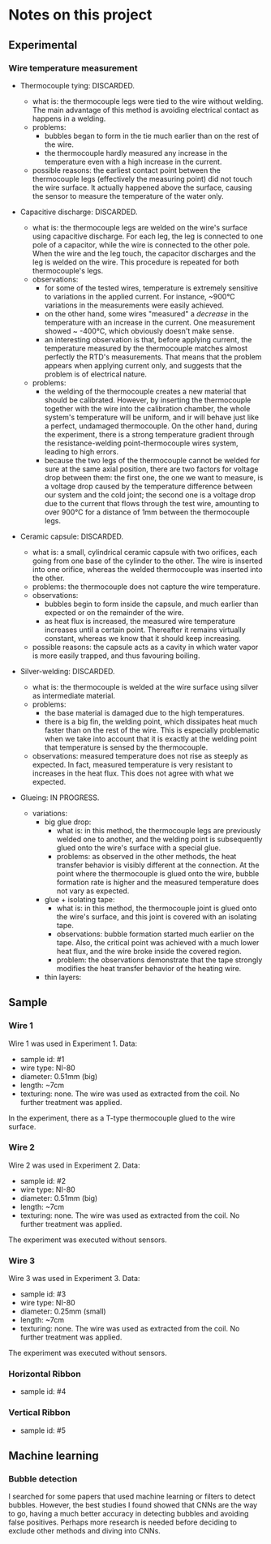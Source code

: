 # Notes on this project

## Experimental

### Wire temperature measurement

- Thermocouple tying: DISCARDED.
  - what is: the thermocouple legs were tied to the wire without welding. The main advantage of this method is avoiding electrical contact as happens in a welding.
  - problems:
    - bubbles began to form in the tie much earlier than on the rest of the wire.
    - the thermocouple hardly measured any increase in the temperature even with a high increase in the current.
  - possible reasons: the earliest contact point between the thermocouple legs (effectively the measuring point) did not touch the wire surface. It actually happened above the surface, causing the sensor to measure the temperature of the water only.

- Capacitive discharge: DISCARDED.
  - what is: the thermocouple legs are welded on the wire's surface using capacitive discharge. For each leg, the leg is connected to one pole of a capacitor, while the wire is connected to the other pole. When the wire and the leg touch, the capacitor discharges and the leg is welded on the wire. This procedure is repeated for both thermocouple's legs.
  - observations:
    - for some of the tested wires, temperature is extremely sensitive to variations in the applied current. For instance, ~900°C variations in the measurements were easily achieved.
    - on the other hand, some wires "measured" a *decrease* in the temperature with an increase in the current. One measurement showed ~ -400°C, which obviously doesn't make sense.
    - an interesting observation is that, before applying current, the temperature measured by the thermocouple matches almost perfectly the RTD's measurements. That means that the problem appears when applying current only, and suggests that the problem is of electrical nature.
  - problems:
    - the welding of the thermocouple creates a new material that should be calibrated. However, by inserting the thermocouple together with the wire into the calibration chamber, the whole system's temperature will be uniform, and ir will behave just like a perfect, undamaged thermocouple. On the other hand, during the experiment, there is a strong temperature gradient through the resistance-welding point-thermocouple wires system, leading to high errors.
    - because the two legs of the thermocouple cannot be welded for sure at the same axial position, there are two factors for voltage drop between them: the first one, the one we want to measure, is a voltage drop caused by the temperature difference between our system and the cold joint; the second one is a voltage drop due to the current that flows through the test wire, amounting to over 900°C for a distance of 1mm between the thermocouple legs.

- Ceramic capsule: DISCARDED.
  - what is: a small, cylindrical ceramic capsule with two orifices, each going from one base of the cylinder to the other. The wire is inserted into one orifice, whereas the welded thermocouple was inserted into the other.
  - problems: the thermocouple does not capture the wire temperature.
  - observations:
    - bubbles begin to form inside the capsule, and much earlier than expected or on the remainder of the wire.
    - as heat flux is increased, the measured wire temperature increases until a certain point. Thereafter it remains virtually constant, whereas we know that it should keep increasing.
  - possible reasons: the capsule acts as a cavity in which water vapor is more easily trapped, and thus favouring boiling.

- Silver-welding: DISCARDED.
  - what is: the thermocouple is welded at the wire surface using silver as intermediate material.
  - problems:
    - the base material is damaged due to the high temperatures.
    - there is a big fin, the welding point, which dissipates heat much faster than on the rest of the wire. This is especially problematic when we take into account that it is exactly at the welding point that temperature is sensed by the thermocouple.
  - observations: measured temperature does not rise as steeply as expected. In fact, measured temperature is very resistant to increases in the heat flux. This does not agree with what we expected.

- Glueing: IN PROGRESS.
  - variations:
    - big glue drop:
      - what is: in this method, the thermocouple legs are previously welded one to another, and the welding point is subsequently glued onto the wire's surface with a special glue.
      - problems: as observed in the other methods, the heat transfer behavior is visibly different at the connection. At the point where the thermocouple is glued onto the wire, bubble formation rate is higher and the measured temperature does not vary as expected.
    - glue + isolating tape:
      - what is: in this method, the thermocouple joint is glued onto the wire's surface, and this joint is covered with an isolating tape.
      - observations: bubble formation started much earlier on the tape. Also, the critical point was achieved with a much lower heat flux, and the wire broke inside the covered region.
      - problem: the observations demonstrate that the tape strongly modifies the heat transfer behavior of the heating wire.
    - thin layers:
      <!-- TODO: here -->

## Sample

### Wire 1

Wire 1 was used in Experiment 1. Data:

- sample id: #1
- wire type: NI-80 <!-- TODO: complete this-->
- diameter: 0.51mm (big) <!-- TODO: complete this-->
- length: ~7cm <!-- TODO: complete this-->
- texturing: none. The wire was used as extracted from the coil. No further treatment was applied.

In the experiment, there as a T-type thermocouple glued to the wire surface.

### Wire 2

Wire 2 was used in Experiment 2. Data:

- sample id: #2
- wire type: NI-80 <!-- TODO: complete this-->
- diameter: 0.51mm (big) <!-- TODO: complete this-->
- length: ~7cm <!-- TODO: complete this-->
- texturing: none. The wire was used as extracted from the coil. No further treatment was applied.

The experiment was executed without sensors.

### Wire 3

Wire 3 was used in Experiment 3. Data:

- sample id: #3
- wire type: NI-80 <!-- TODO: complete this-->
- diameter: 0.25mm (small) <!-- TODO: complete this-->
- length: ~7cm <!-- TODO: complete this-->
- texturing: none. The wire was used as extracted from the coil. No further treatment was applied.

The experiment was executed without sensors.

### Horizontal Ribbon

- sample id: #4

### Vertical Ribbon

- sample id: #5

## Machine learning

### Bubble detection

I searched for some papers that used machine learning or filters to detect bubbles. However, the best studies I found showed that CNNs are the way to go, having a much better accuracy in detecting bubbles and avoiding false positives. Perhaps more research is needed before deciding to exclude other methods and diving into CNNs. <!-- TODO: more research on different bubble detection methods -->
